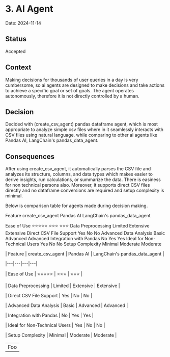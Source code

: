 # 3. AI Agent

Date: 2024-11-14

## Status

Accepted

## Context

Making decisions for thousands of user queries in a day is very cumbersome, so ai agents are designed to make decisions and take actions to achieve a specific goal or set of goals. The agent operates autonomously, therefore it is not directly controlled by a human. 

## Decision

 Decided with (create_csv_agent) pandas dataframe agent, which is most appropriate to analyze simple csv files where in it seamlessly interacts with CSV files using natural language. while comparing to other ai agents like Pandas AI, LangChain's pandas_data_agent.

## Consequences

After using create_csv_agent, it automatically parses the CSV file and analyzes its structure, columns, and data types which makes easier to derive insights, run calculations, or summarize the data. There is easiness for non technical persons also. Moreover, it supports direct CSV files directly and no dataframe conversions are required and setup complexity is minimal.

Below is comparison table for agents made during decision making.

Feature	                    	create_csv_agent	Pandas AI	LangChain's pandas_data_agent

Ease of Use	                        ⭐⭐⭐⭐⭐	  ⭐⭐⭐	        ⭐⭐⭐
Data Preprocessing	                 Limited	      Extensive	        Extensive
Direct CSV File Support	              Yes	          No 	            No
Advanced Data Analysis	              Basic	          Advanced	        Advanced
Integration with Pandas	              No	          Yes	            Yes
Ideal for Non-Technical Users	      Yes	          No	            No
Setup Complexity	                  Minimal	      Moderate	        Moderate



| Feature | create_csv_agent | Pandas AI | LangChain's pandas_data_agent |

|---|---|---|---|

| Ease of Use | ⭐⭐⭐⭐⭐ | ⭐⭐⭐ | ⭐⭐⭐ |

| Data Preprocessing | Limited | Extensive | Extensive |

| Direct CSV File Support | Yes | No | No |

| Advanced Data Analysis | Basic | Advanced | Advanced |

| Integration with Pandas | No | Yes | Yes |

| Ideal for Non-Technical Users | Yes | No | No |

| Setup Complexity | Minimal | Moderate | Moderate |


<table>
    <tr>
        <td>Foo</td>
    </tr>
</table>
